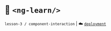 # :open_file_folder: `<ng-learn/>`

`lesson-3 / component-interaction` | :cloud: [`deployment`](https://ng-interaction.web.app/)
